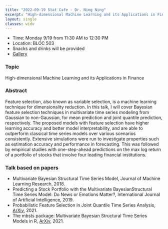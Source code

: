 ```yaml
---
title: "2022-09-19 Stat Cafe - Dr. Ning Ning"
excerpt: "High-dimensional Machine Learning and its Applications in Finance"
layout: single
classes: wide
---
```


- Time: Monday 9/19 from 11:30 AM to 12:30 PM
- Location: BLOC 503
- Snacks and drinks will be provided
- [Gallery](/stat-cafe-ning/)

### Topic

High-dimensional Machine Learning and its Applications in Finance

### Abstract

Feature selection, also known as variable selection, is a machine learning technique for dimensionality reduction. In this talk, I will cover Bayesian feature selection techniques in multivariate time series modeling from Gaussian to non-Gaussian, for mean prediction and joint quantile prediction, respectively.  The proposed models with feature selection have higher learning accuracy and better model interpretability, and are able to outperform classical time series models over various scenarios consistently.  Extensive simulations were run to investigate properties such as estimation accuracy and performance in forecasting. This was followed by empirical studies with one-step-ahead predictions on the max log return of a portfolio of stocks that involve four leading financial institutions.

### Talk based on papers

- Multivariate Bayesian Structural Time Series Model, Journal of Machine Learning Research, 2018.
- Predicting a Stock Portfolio with the Multivariate BayesianStructural Time Series Model: Do News or Emotions Matter?, International Journal of Artificial Intelligence, 2019.
- Probabilistic Feature Selection in Joint Quantile Time Series Analysis, [ArXiv](https://arxiv.org/abs/2010.01654), 2021.
- The mbsts package: Multivariate Bayesian Structural Time Series Models in R, [ArXiv](https://arxiv.org/abs/2106.14045), 2021.